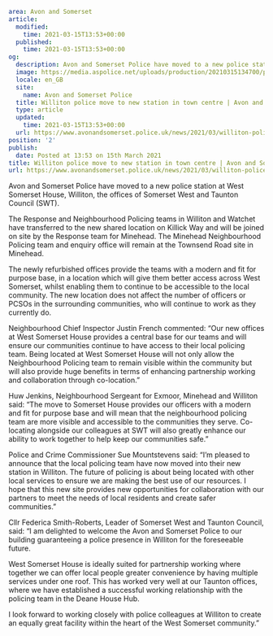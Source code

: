 ```yaml
area: Avon and Somerset
article:
  modified:
    time: 2021-03-15T13:53+00:00
  published:
    time: 2021-03-15T13:53+00:00
og:
  description: Avon and Somerset Police have moved to a new police station at West Somerset House&#8230;
  image: https://media.aspolice.net/uploads/production/20210315134700/pic-3-v3.jpg
  locale: en_GB
  site:
    name: Avon and Somerset Police
  title: Williton police move to new station in town centre | Avon and Somerset Police
  type: article
  updated:
    time: 2021-03-15T13:53+00:00
  url: https://www.avonandsomerset.police.uk/news/2021/03/williton-police-move-to-new-station-in-town-centre/
position: '2'
publish:
  date: Posted at 13:53 on 15th March 2021
title: Williton police move to new station in town centre | Avon and Somerset Police
url: https://www.avonandsomerset.police.uk/news/2021/03/williton-police-move-to-new-station-in-town-centre/
```

Avon and Somerset Police have moved to a new police station at West Somerset House, Williton, the offices of Somerset West and Taunton Council (SWT).

The Response and Neighbourhood Policing teams in Williton and Watchet have transferred to the new shared location on Killick Way and will be joined on site by the Response team for Minehead. The Minehead Neighbourhood Policing team and enquiry office will remain at the Townsend Road site in Minehead.

The newly refurbished offices provide the teams with a modern and fit for purpose base, in a location which will give them better access across West Somerset, whilst enabling them to continue to be accessible to the local community. The new location does not affect the number of officers or PCSOs in the surrounding communities, who will continue to work as they currently do.

Neighbourhood Chief Inspector Justin French commented: “Our new offices at West Somerset House provides a central base for our teams and will ensure our communities continue to have access to their local policing team. Being located at West Somerset House will not only allow the Neighbourhood Policing team to remain visible within the community but will also provide huge benefits in terms of enhancing partnership working and collaboration through co-location.”

Huw Jenkins, Neighbourhood Sergeant for Exmoor, Minehead and Williton said: “The move to Somerset House provides our officers with a modern and fit for purpose base and will mean that the neighbourhood policing team are more visible and accessible to the communities they serve. Co-locating alongside our colleagues at SWT will also greatly enhance our ability to work together to help keep our communities safe.”

Police and Crime Commissioner Sue Mountstevens said: “I’m pleased to announce that the local policing team have now moved into their new station in Williton. The future of policing is about being located with other local services to ensure we are making the best use of our resources. I hope that this new site provides new opportunities for collaboration with our partners to meet the needs of local residents and create safer communities.”

Cllr Federica Smith-Roberts, Leader of Somerset West and Taunton Council, said: “I am delighted to welcome the Avon and Somerset Police to our building guaranteeing a police presence in Williton for the foreseeable future.

West Somerset House is ideally suited for partnership working where together we can offer local people greater convenience by having multiple services under one roof. This has worked very well at our Taunton offices, where we have established a successful working relationship with the policing team in the Deane House Hub.

I look forward to working closely with police colleagues at Williton to create an equally great facility within the heart of the West Somerset community.”
